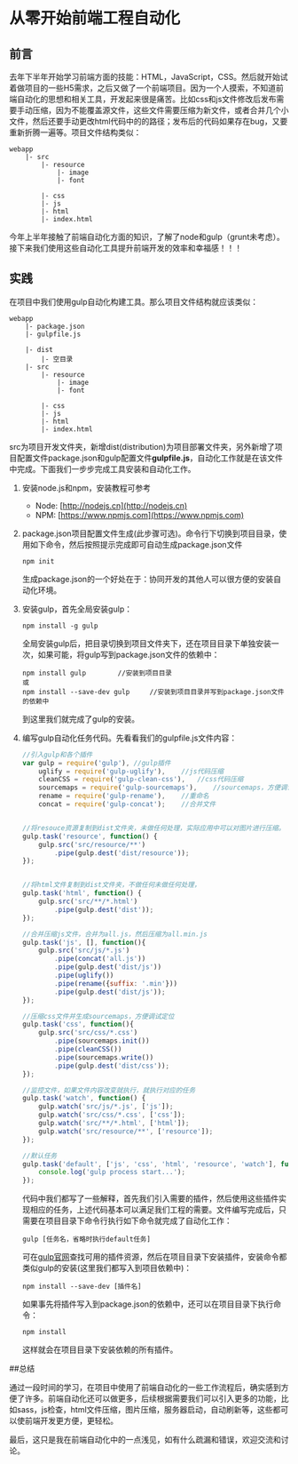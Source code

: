 # 从零开始前端工程自动化

## 前言
去年下半年开始学习前端方面的技能：HTML，JavaScript，CSS。然后就开始试着做项目的一些H5需求，之后又做了一个前端项目。因为一个人摸索，不知道前端自动化的思想和相关工具，开发起来很是痛苦。比如css和js文件修改后发布需要手动压缩，因为不能覆盖源文件，这些文件需要压缩为新文件，或者合并几个小文件，然后还要手动更改html代码中的的路径；发布后的代码如果存在bug，又要重新折腾一遍等。项目文件结构类似：

```
webapp
	|- src	
		|- resource
			|- image
			|- font
			
		|- css
		|- js
		|- html
		|- index.html

```

今年上半年接触了前端自动化方面的知识，了解了node和gulp（grunt未考虑）。接下来我们使用这些自动化工具提升前端开发的效率和幸福感！！！

## 实践
在项目中我们使用gulp自动化构建工具。那么项目文件结构就应该类似：

```
webapp
	|- package.json
	|- gulpfile.js

	|- dist
		|- 空目录
	|- src	
		|- resource
			|- image
			|- font
			
		|- css
		|- js
		|- html
		|- index.html

```
src为项目开发文件夹，新增dist(distribution)为项目部署文件夹，另外新增了项目配置文件package.json和gulp配置文件**gulpfile.js**，自动化工作就是在该文件中完成。下面我们一步步完成工具安装和自动化工作。

1. 安装node.js和npm，安装教程可参考	
	- Node: [http://nodejs.cn](http://nodejs.cn) 
	- NPM: [https://www.npmjs.com](https://www.npmjs.com)

2. package.json项目配置文件生成(此步骤可选)。命令行下切换到项目目录，使用如下命令，然后按照提示完成即可自动生成package.json文件

	```
	npm init
	```
	生成package.json的一个好处在于：协同开发的其他人可以很方便的安装自动化环境。

2. 安装gulp，首先全局安装gulp：

	```
	npm install -g gulp
	```
	全局安装gulp后，把目录切换到项目文件夹下，还在项目目录下单独安装一次，如果可能，将gulp写到package.json文件的依赖中：

	```
	npm install gulp		//安装到项目目录
	或
	npm install --save-dev gulp 	//安装到项目目录并写到package.json文件的依赖中
	```
	到这里我们就完成了gulp的安装。

4. 编写gulp自动化任务代码。先看看我们的gulpfile.js文件内容：

	```javascript
	//引入gulp和各个插件
	var gulp = require('gulp'),	//gulp插件
		uglify = require('gulp-uglify'),	//js代码压缩
		cleanCSS = require('gulp-clean-css'),	//css代码压缩
		sourcemaps = require('gulp-sourcemaps'),	//sourcemaps，方便调试定位
		rename = require('gulp-rename'),	//重命名
		concat = require('gulp-concat');	//合并文件
	
	
	//将resouce资源复制到dist文件夹，未做任何处理，实际应用中可以对图片进行压缩。
	gulp.task('resource', function() {
		gulp.src('src/resource/**')
			.pipe(gulp.dest('dist/resource'));
	});


	//将html文件复制到dist文件夹，不做任何未做任何处理，
	gulp.task('html', function() {
		gulp.src('src/**/*.html')
			.pipe(gulp.dest('dist'));
	});
	
	//合并压缩js文件，合并为all.js，然后压缩为all.min.js
	gulp.task('js', [], function(){
		gulp.src('src/js/*.js')
			.pipe(concat('all.js'))
			.pipe(gulp.dest('dist/js'))
			.pipe(uglify())
			.pipe(rename({suffix: '.min'}))
			.pipe(gulp.dest('dist/js'));
	});
	
	//压缩css文件并生成sourcemaps，方便调试定位
	gulp.task('css', function(){
		gulp.src('src/css/*.css')
			.pipe(sourcemaps.init())
			.pipe(cleanCSS())
			.pipe(sourcemaps.write())
			.pipe(gulp.dest('dist/css'));
	});
	
	//监控文件，如果文件内容改变就执行，就执行对应的任务
	gulp.task('watch', function() {
		gulp.watch('src/js/*.js', ['js']);
		gulp.watch('src/css/*.css', ['css']);
		gulp.watch('src/**/*.html', ['html']);
		gulp.watch('src/resource/**', ['resource']);
	});
	
	//默认任务
	gulp.task('default', ['js', 'css', 'html', 'resource', 'watch'], function(){
		console.log('gulp process start...');
	});
	```
	
	代码中我们都写了一些解释，首先我们引入需要的插件，然后使用这些插件实现相应的任务，上述代码基本可以满足我们工程的需要。文件编写完成后，只需要在项目目录下命令行执行如下命令就完成了自动化工作：
	
	```
	gulp [任务名，省略时执行default任务]
	```
	可在[gulp官网](http://gulpjs.com/plugins/)查找可用的插件资源，然后在项目目录下安装插件，安装命令都类似gulp的安装(这里我们都写入到项目依赖中)：
	
	```
	npm install --save-dev [插件名]
	```
	如果事先将插件写入到package.json的依赖中，还可以在项目目录下执行命令：
	
	```
	npm install
	```
	这样就会在项目目录下安装依赖的所有插件。

##总结

通过一段时间的学习，在项目中使用了前端自动化的一些工作流程后，确实感到方便了许多。前端自动化还可以做更多，后续根据需要我们可以引入更多的功能，比如sass，js检查，html文件压缩，图片压缩，服务器启动，自动刷新等，这些都可以使前端开发更方便，更轻松。

最后，这只是我在前端自动化中的一点浅见，如有什么疏漏和错误，欢迎交流和讨论。